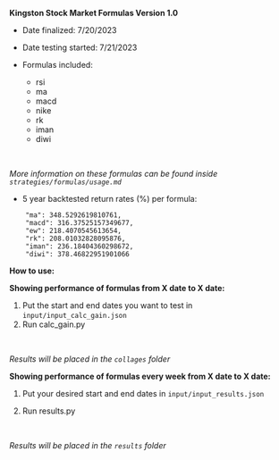**Kingston Stock Market Formulas Version 1.0**

- Date finalized: 7/20/2023
- Date testing started: 7/21/2023

- Formulas included:
    - rsi
    - ma
    - macd
    - nike
    - rk
    - iman
    - diwi

<br>

*More information on these formulas can be found inside ``strategies/formulas/usage.md``*


- 5 year backtested return rates (%) per formula:
```"rsi": 317.09090810438533,
    "ma": 348.5292619810761,
    "macd": 316.37525157349677,
    "ew": 218.4070545613654,
    "rk": 208.01032828095876,
    "iman": 236.18404360298672,
    "diwi": 378.46822951901066  
```

**How to use:**

**Showing performance of formulas from X date to X date:**
1. Put the start and end dates you want to test in ``input/input_calc_gain.json``
2. Run calc_gain.py

<br>

*Results will be placed in the ``collages`` folder*

**Showing performance of formulas every week from X date to X date:**
1. Put your desired start and end dates in ``input/input_results.json``

2. Run results.py

<br>

*Results will be placed in the ``results`` folder*

